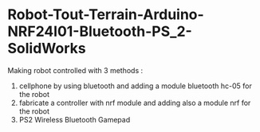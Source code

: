 # Robot-Tout-Terrain-Arduino-NRF24l01-Bluetooth-PS_2-SolidWorks
Making robot controlled with 3 methods : 
1) cellphone by using bluetooth and adding a module bluetooth hc-05 for the robot
2) fabricate a controller with nrf module and adding also a module nrf for the robot
3) PS2 Wireless Bluetooth Gamepad 

